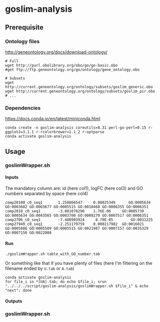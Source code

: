 # goslim-analysis

## Prerequisite
### Ontology files
http://geneontology.org/docs/download-ontology/

```
# Full
wget http://purl.obolibrary.org/obo/go/go-basic.obo
#get ftp://ftp.geneontology.org/go/ontology/gene_ontology.obo

# Subsets
wget http://current.geneontology.org/ontology/subsets/goslim_generic.obo
wget http://current.geneontology.org/ontology/subsets/goslim_pir.obo
# ...
```

### Dependencies

https://docs.conda.io/en/latest/miniconda.html
```
conda create -n goslim-analysis coreutils=8.31 perl-go-perl=0.15 r-ggplot2=3.1.1 r-rcolorbrewer=1.1_2 r-optparse
conda activate goslim-analysis
```

## Usage
### goslimWrapper.sh

#### Inputs
The mandatory column are: id (here col1), logFC (here col3) and GO numbers separated by space (here col4)
```
comp20180_c0_seq1       1.258866547     0.08025349      GO:0005634 GO:0003682 GO:0003677 GO:0005515 GO:0010468 GO:0006355 GO:0006351
comp2018_c0_seq1        -3.081078296    1.76E-06     GO:0005739 GO:0005634 GO:0043565 GO:0003700 GO:0008270 GO:0007517 GO:0006351
comp2706_c0_seq1        -7.408903924     8.79E-05        GO:0031225
comp27949_c0_seq1       -2.251179759    0.000217982  GO:0016021 GO:0005886 GO:0005509 GO:0005515 GO:0021987 GO:0007157 GO:0035329 GO:0007156 GO:0022008
```

#### Run
```
./goslimWrapper.sh table_with_GO_number.tab
```
Or something like that if you have plenty of files (here I'm filtering on the filename ended by `U.tab` or `A.tab`)
```
conda activate goslim-analysis
for file_i in *[UA].tab; do echo $file_i; srun "../../../script/goslim-analysis/goslimWrapper.sh $file_i" & echo "next"; done
```

#### Outputs

### goslimWrapper.sh
